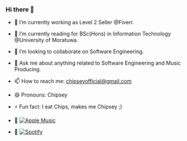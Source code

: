 
### Hi there 👋

- 🔭 I’m currently working as Level 2 Seller @Fiverr.
- 🌱 I’m currently reading for BSc(Hons) in Information Technology @University of Moratuwa.
- 👯 I’m looking to collaborate on Software Engineering.
- 💬 Ask me about anything related to Software Engineering and Music Producing.
-  📫 How to reach me: chipseyofficial@gmail.com
- 😄 Pronouns: Chipsey
- ⚡ Fun fact: I eat Chips, makes me Chipsey ;)


- 🎵 [![Apple Music](https://img.shields.io/badge/Apple%20Music-Listen-brightgreen)](https://music.apple.com/lk/artist/udana-dhananja-kodikara/1632611798)
- 🎵 [![Spotify](https://img.shields.io/badge/Spotify-Listen-green)]([https://open.spotify.com/your-profile-url](https://open.spotify.com/artist/7ERe3tRyPHRV5H4r0KIWXt?si=Lb6q4zSkRy-kxUoDbw878Q)https://open.spotify.com/artist/7ERe3tRyPHRV5H4r0KIWXt?si=Lb6q4zSkRy-kxUoDbw878Q)
